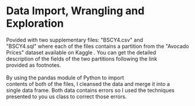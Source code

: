 # Data Import, Wrangling and Exploration

Povided	 with	 two	 supplementary	 files:	 "BSCY4.csv"	 and	
"BSCY4.sql" where each	of	the	 files	contains	a	partition	 from	the	"Avocado	
Prices"	 dataset	 available	 on	 Kaggle .	 You	 can	 get	 the	 detailed	
description	 of	 the	 fields	 of	 the	 two	 partitions	 following	 the	 link	
provided	as	footnotes.	
<br>
By using the pandas module	of	Python	to	import	
contents	 of	 both	 of	 the	 files,	 I cleansed	 the	 data	 and	 merge	 it	 into	 a	
single	 data	 frame.	 Both data contains errors so I used	 the	 techniques	
presented	to	you	us	class	to	correct	those	errors.	